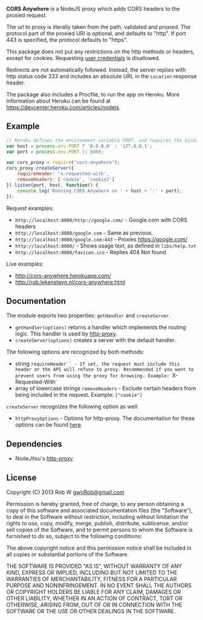 **CORS Anywhere** is a NodeJS proxy which adds CORS headers to the proxied request.

The url to proxy is literally taken from the path, validated and proxied. The protocol
part of the proxied URI is optional, and defaults to "http". If port 443 is specified,
the protocol defaults to "https".

This package does not put any restrictions on the http methods or headers, except for
cookies. Requesting [user credentials](http://www.w3.org/TR/cors/#user-credentials) is disallowed.

Redirects are not automatically followed. Instead, the server replies with http status code 333 and
includes an absolute URL in the `Location` response header.

The package also includes a Procfile, to run the app on Heroku. More information about
Heroku can be found at https://devcenter.heroku.com/articles/nodejs.

## Example

```javascript
// Heroku defines the environment variable PORT, and requires the binding address to be 0.0.0.0
var host = process.env.PORT ? '0.0.0.0' : '127.0.0.1';
var port = process.env.PORT || 8080;

var cors_proxy = require("cors-anywhere");
cors_proxy.createServer({
    requireHeader: 'x-requested-with',
    removeHeaders: ['cookie', 'cookie2']
}).listen(port, host, function() {
    console.log('Running CORS Anywhere on ' + host + ':' + port);
});

```
Request examples:

* `http://localhost:8080/http://google.com/` - Google.com with CORS headers
* `http://localhost:8080/google.com` - Same as previous.
* `http://localhost:8080/google.com:443` - Proxies https://google.com/
* `http://localhost:8080/` - Shows usage text, as defined in `libs/help.txt`
* `http://localhost:8080/favicon.ico` - Replies 404 Not found

Live examples:

* http://cors-anywhere.herokuapp.com/
* http://rob.lekensteyn.nl/cors-anywhere.html

## Documentation

The module exports two properties: `getHandler` and `createServer`.

* `getHandler(options)` returns a handler which implements the routing logic.
  This handler is used by [http-proxy](https://github.com/nodejitsu/node-http-proxy).
* `createServer(options)` creates a server with the default handler.

The following options are recognized by both methods:
* string `requireHeader`` - If set, the request must include this header or the API will refuse to proxy.
  Recommended if you want to prevent users from using the proxy for browsing. Example: `X-Requested-With`
* array of lowercase strings `removeHeaders` - Exclude certain headers from being included in the request.
  Example: `["cookie"]`

`createServer` recognizes the following option as well:

* `httpProxyOptions` - Options for http-proxy. The documentation for these options can be found [here](https://github.com/nodejitsu/node-http-proxy#options).


## Dependencies

- NodeJitsu's [http-proxy](https://github.com/nodejitsu/node-http-proxy)


## License

Copyright (C) 2013 Rob W <gwnRob@gmail.com>

Permission is hereby granted, free of charge, to any person obtaining a copy of
this software and associated documentation files (the "Software"), to deal in
the Software without restriction, including without limitation the rights to
use, copy, modify, merge, publish, distribute, sublicense, and/or sell copies
of the Software, and to permit persons to whom the Software is furnished to do
so, subject to the following conditions:

The above copyright notice and this permission notice shall be included in all
copies or substantial portions of the Software.

THE SOFTWARE IS PROVIDED "AS IS", WITHOUT WARRANTY OF ANY KIND, EXPRESS OR
IMPLIED, INCLUDING BUT NOT LIMITED TO THE WARRANTIES OF MERCHANTABILITY,
FITNESS FOR A PARTICULAR PURPOSE AND NONINFRINGEMENT. IN NO EVENT SHALL THE
AUTHORS OR COPYRIGHT HOLDERS BE LIABLE FOR ANY CLAIM, DAMAGES OR OTHER
LIABILITY, WHETHER IN AN ACTION OF CONTRACT, TORT OR OTHERWISE, ARISING FROM,
OUT OF OR IN CONNECTION WITH THE SOFTWARE OR THE USE OR OTHER DEALINGS IN THE
SOFTWARE.
